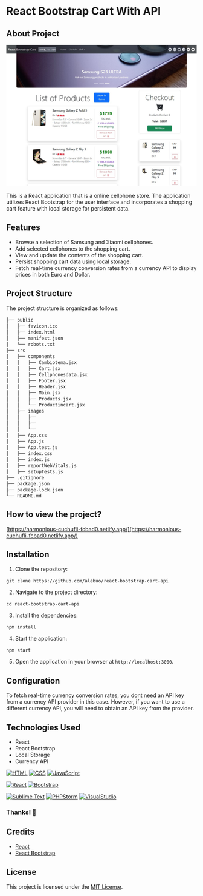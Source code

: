 # React Bootstrap Cart With API

## About Project

![Vista previa](src/screenshot-react-bootstrap-cart-api.jpg)

This is a React application that is a online cellphone store.
The application utilizes React Bootstrap for the user interface and incorporates a shopping cart feature with local storage for persistent data.

## Features

- Browse a selection of Samsung and Xiaomi cellphones.
- Add selected cellphones to the shopping cart.
- View and update the contents of the shopping cart.
- Persist shopping cart data using local storage.
- Fetch real-time currency conversion rates from a currency API to display prices in both Euro and Dollar.

## Project Structure

The project structure is organized as follows:

```
├── public
│   ├── favicon.ico
│   ├── index.html
│   ├── manifest.json
│   └── robots.txt
├── src
│   ├── components
│   │   ├── Cambiotema.jsx
│   │   ├── Cart.jsx
│   │   ├── Cellphonesdata.jsx
│   │   ├── Footer.jsx
│   │   ├── Header.jsx
│   │   ├── Main.jsx
│   │   ├── Products.jsx
│   │   └── Productincart.jsx
│   ├── images
│   │   ├── 
│   │   ├── 
│   │   └── 
│   ├── App.css
│   ├── App.js
│   ├── App.test.js
│   ├── index.css
│   ├── index.js
│   ├── reportWebVitals.js
│   ├── setupTests.js
├── .gitignore
├── package.json
├── package-lock.json
└── README.md 
```


## How to view the project?

[https://harmonious-cuchufli-fcbad0.netlify.app/](https://harmonious-cuchufli-fcbad0.netlify.app/)


## Installation

1. Clone the repository:

```
git clone https://github.com/alebuo/react-bootstrap-cart-api
```

2. Navigate to the project directory:

```
cd react-bootstrap-cart-api
```

3. Install the dependencies:

```
npm install
```

4. Start the application:

```
npm start
```

5. Open the application in your browser at `http://localhost:3000`.

## Configuration

To fetch real-time currency conversion rates, you dont need an API key from a currency API provider in this case. 
However, if you want to use a different currency API, you will need to obtain an API key from the provider.

## Technologies Used

- React
- React Bootstrap
- Local Storage
- Currency API 

[![HTML](https://img.shields.io/badge/HTML-★★★★-orange)](https://html.com/)
[![CSS](https://img.shields.io/badge/CSS-★★★★-blue)](https://www.w3.org/Style/CSS/Overview.en.html)
[![JavaScript](https://img.shields.io/badge/javascript-%23323330.svg?style=for-the-badge&logo=javascript&logoColor=%23F7DF1E)](https://www.javascript.com/)

[![React](https://img.shields.io/badge/-ReactJs-61DAFB?logo=react&logoColor=white&style=for-the-badge)](https://en.react.dev/)
[![Bootstrap](https://img.shields.io/badge/bootstrap-%23563D7C.svg?style=for-the-badge&logo=bootstrap&logoColor=white)](https://getbootstrap.com)

[![Sublime Text](https://img.shields.io/badge/sublime_text-%23575757.svg?style=for-the-badge&logo=sublime-text&logoColor=important)](https://www.sublimetext.com/)
[![PHPStorm](https://img.shields.io/badge/-PHPStorm-181717?style=for-the-badge&logo=phpstorm&logoColor=white)](https://www.jetbrains.com/phpstorm/)
[![VisualStudio](https://img.shields.io/badge/Visual_Studio-5C2D91?style=for-the-badge&logo=visual%20studio&logoColor=white)](https://visualstudio.microsoft.com/)


### Thanks! 🙌

## Credits

- [React](https://reactjs.org/)
- [React Bootstrap](https://react-bootstrap.github.io/)

## License

This project is licensed under the [MIT License](LICENSE).
